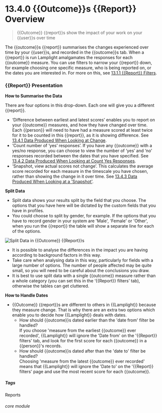 #    13.4.0 {{Outcome}}s {{Report}} Overview

> {{Outcome}} {{report}}s show the impact of your work on your {{user}}s over time

The {{outcome}}s {{report}} summarises the changes experienced over time by your {{user}}s, and recorded in the {{outcome}}s tab. When a {{report}} is run Lamplight amalgamates the responses for each {{outcome}} measure. You can use filters to narrow your {{report}} down, for example choosing one specific measure, who is being reported on, or the dates you are interested in. For more on this, see [13.1.1 {{Report}} Filters](/help/index/p/13.1.1).

### {{Report}} Presentation

**How to Summarise the Data**

There are four options in this drop-down. Each one will give you a different {{report}}.

-	‘Difference between earliest and latest scores’ enables you to report on your {{outcome}} measures, and how they have changed over time. Each {{person}} will need to have had a measure scored at least twice for it to be counted in this {{report}}, as it is showing difference. See [13.4.1 Data Produced When Looking at Change](/help/index/p/13.4.1).
-	‘Count number of ‘yes’ responses’. If you have any {{outcome}} with a yes/no response, you can choose to view the number of ‘yes’ and ‘no’ responses recorded between the dates that you have specified. See [13.4.2 Data Produced When Looking at Count Yes Responses](/help/index/p/13.4.2).
-	‘Snapshot, view actual scores not change’. This calculates the average score recorded for each measure in the timescale you have chosen, rather than showing the change in it over time. See [13.4.3 Data Produced When Looking at a 'Snapshot'](/help/index/p/13.4.3).
 
**Split Data**

- Split data shows your results split by the field that you choose. The options that you have here will be dictated by the custom fields that you have in profiles.
- You could choose to split by gender, for example. If the options that you have to record gender in your system are 'Male', 'Female' or 'Other', when you run the {{report}} the table will show a separate line for each of the options.

![Split Data in {{Outcome}} {{Report}}s](13.4.0b.png)

- It is possible to analyse the differences in the impact you are having according to background factors in this way. 
- Take care when analysing data in this way, particularly for fields with a large number of options. The number of people affected may be quite small, so you will need to be careful about the conclusions you draw.
- It is best to use split data with a single {{outcome}} measure rather than a whole category (you can set this in the ‘{{Report}} filters’ tab), otherwise the tables can get cluttered.


**How to Handle Dates**

- {{Outcome}} {{report}}s are different to others in {{Lamplight}} because they measure change. That is why there are an extra two options which enable you to decide how {{Lamplight}} deals with dates.
  - How should {{outcome}}s dated earlier than the 'date from' filter be handled?  
  If you choose 'measure from the earliest {{outcome}} ever recorded', {{Lamplight}} will ignore the 'Date from' on the '{{Report}} filters' tab, and look for the first score for each {{outcome}} in a {{person}}'s records.
  - How should {{outcome}}s dated after than the 'date to' filter be handled?  
  Choosing 'measure from the latest {{outcome}} ever recorded' means that {{Lamplight}} will ignore the 'Date to' on the '{{Report}} filters' page and use the most recent score for each {{outcome}}.





##### Tags
Reports

###### core module
